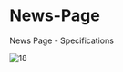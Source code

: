 # News-Page
News Page - Specifications




![18](https://github.com/ra-ghava/News-Page/assets/146189602/a944cc06-11c6-494a-a4c0-e8f0114a89e3)
